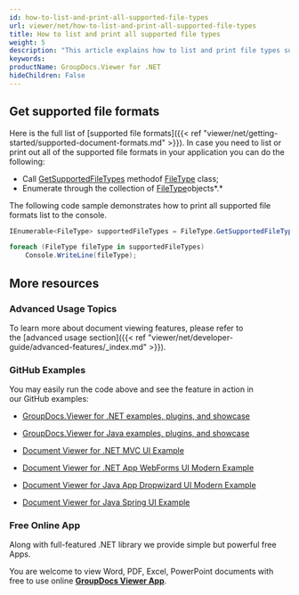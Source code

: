 ```yaml
---
id: how-to-list-and-print-all-supported-file-types
url: viewer/net/how-to-list-and-print-all-supported-file-types
title: How to list and print all supported file types
weight: 5
description: "This article explains how to list and print file types supported by GroupDocs.Viewer for .NET using .NET / C#."
keywords: 
productName: GroupDocs.Viewer for .NET
hideChildren: False
---
```

## Get supported file formats

Here is the full list of [supported file formats]({{< ref "viewer/net/getting-started/supported-document-formats.md" >}}). In case you need to list or print out all of the supported file formats in your application you can do the following:

*   Call [GetSupportedFileTypes](https://apireference.groupdocs.com/net/viewer/groupdocs.viewer/filetype/methods/getsupportedfiletypes) methodof [FileType](https://apireference.groupdocs.com/net/viewer/groupdocs.viewer/filetype) class;
*   Enumerate through the collection of [FileType](https://apireference.groupdocs.com/net/viewer/groupdocs.viewer/filetype)objects*.*

The following code sample demonstrates how to print all supported file formats list to the console.

```csharp
IEnumerable<FileType> supportedFileTypes = FileType.GetSupportedFileTypes();

foreach (FileType fileType in supportedFileTypes)
	Console.WriteLine(fileType);
```

## More resources

### Advanced Usage Topics

To learn more about document viewing features, please refer to the [advanced usage section]({{< ref "viewer/net/developer-guide/advanced-features/_index.md" >}}).

### GitHub Examples

You may easily run the code above and see the feature in action in our GitHub examples:

*   [GroupDocs.Viewer for .NET examples, plugins, and showcase](https://github.com/groupdocs-viewer/GroupDocs.Viewer-for-.NET)
    
*   [GroupDocs.Viewer for Java examples, plugins, and showcase](https://github.com/groupdocs-viewer/GroupDocs.Viewer-for-Java)
    
*   [Document Viewer for .NET MVC UI Example](https://github.com/groupdocs-viewer/GroupDocs.Viewer-for-.NET-MVC) 
    
*   [Document Viewer for .NET App WebForms UI Modern Example](https://github.com/groupdocs-viewer/GroupDocs.Viewer-for-.NET-WebForms)
    
*   [Document Viewer for Java App Dropwizard UI Modern Example](https://github.com/groupdocs-viewer/GroupDocs.Viewer-for-Java-Dropwizard)
    
*   [Document Viewer for Java Spring UI Example](https://github.com/groupdocs-viewer/GroupDocs.Viewer-for-Java-Spring)
    

### Free Online App

Along with full-featured .NET library we provide simple but powerful free Apps.

You are welcome to view Word, PDF, Excel, PowerPoint documents with free to use online **[GroupDocs Viewer App](https://products.groupdocs.app/viewer)**.
